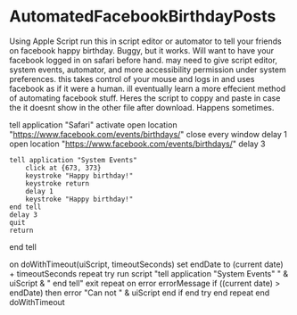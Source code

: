 # AutomatedFacebookBirthdayPosts
Using Apple Script run this in script editor or automator to tell your friends on facebook happy birthday. Buggy, but it works. Will want to have your facebook logged in on safari before hand. may need to give script editor, system events, automator, and more accessibility permission under system preferences. this takes control of your mouse and logs in and uses facebook as if it were a human. ill eventually learn a more effecient method of automating facebook stuff. Heres the script to coppy and paste in case the it doesnt show in the other file after download. Happens sometimes.

tell application "Safari"
	activate
	open location "https://www.facebook.com/events/birthdays/"
	close every window
	delay 1
	open location "https://www.facebook.com/events/birthdays/"
	delay 3
	
	
	tell application "System Events"
		click at {673, 373}
		keystroke "Happy birthday!"
		keystroke return
		delay 1
		keystroke "Happy birthday!"
	end tell
	delay 3
	quit
	return
end tell


on doWithTimeout(uiScript, timeoutSeconds)
	set endDate to (current date) + timeoutSeconds
	repeat
		try
			run script "tell application \"System Events\"
" & uiScript & "
end tell"
			exit repeat
		on error errorMessage
			if ((current date) > endDate) then
				error "Can not " & uiScript
			end if
		end try
	end repeat
end doWithTimeout
